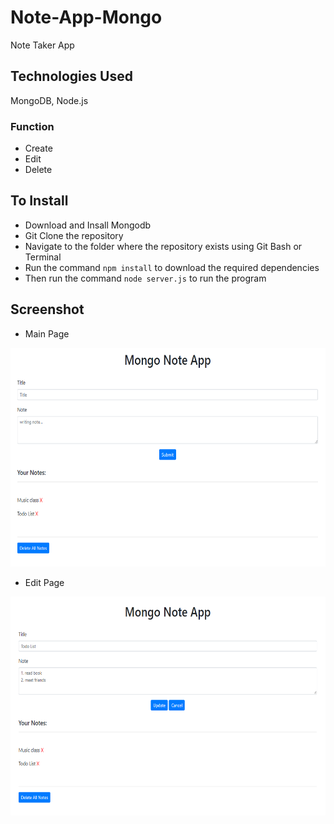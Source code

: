 # Note-App-Mongo

Note Taker App

## Technologies Used
MongoDB, Node.js

### Function

* Create
* Edit
* Delete

## To Install

* Download and Insall Mongodb
* Git Clone the repository
* Navigate to the folder where the repository exists using Git Bash or Terminal
* Run the command `npm install` to download the required dependencies
* Then run the command `node server.js` to run the program

## Screenshot
* Main Page
<p align="center">
  <img width="650" height="350" src="./images/mongoNoteAppMainPage.PNG">
</p>

* Edit Page
<p align="center">
  <img width="650" height="350" src="./images/mongoNoteAppEditPage.PNG">
</p>

